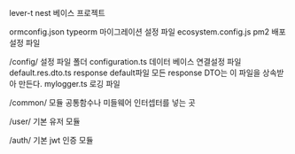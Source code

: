 lever-t nest 베이스 프로젝트

ormconfig.json typeorm 마이그레이션 설정 파일
ecosystem.config.js pm2 배포 설정 파일

/config/
설정 파일 폴더
configuration.ts 데이터 베이스 연결설정 파일
default.res.dto.ts response default파일 모든 response DTO는 이 파일을 상속받아 만든다.
mylogger.ts 로깅 파일

/common/
모듈 공통함수나 미들웨어 인터셉터를 넣는 곳

/user/
기본 유저 모듈

/auth/
기본 jwt 인증 모듈
